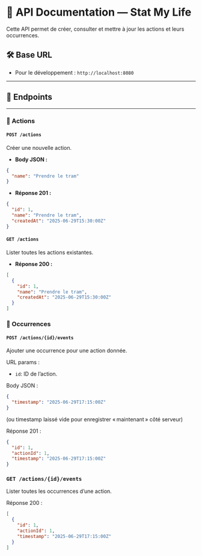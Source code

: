 # 📑 API Documentation — Stat My Life

Cette API permet de créer, consulter et mettre à jour les actions et leurs occurrences.

## 🛠️ Base URL

- Pour le développement : `http://localhost:8080`

---

## 🔗 Endpoints

---

### 📌 Actions

#### `POST /actions`
Créer une nouvelle action.

- **Body JSON :**
```json
{
  "name": "Prendre le tram"
}
```
- **Réponse 201 :**
```json
{
  "id": 1,
  "name": "Prendre le tram",
  "createdAt": "2025-06-29T15:30:00Z"
}
```

#### `GET /actions`
Lister toutes les actions existantes.

- **Réponse 200 :**
```json
[
  {
    "id": 1,
    "name": "Prendre le tram",
    "createdAt": "2025-06-29T15:30:00Z"
  }
]
```


### 📌 Occurrences

#### `POST /actions/{id}/events`
Ajouter une occurrence pour une action donnée.

URL params :

- `id`: ID de l’action.

Body JSON :
```json
{
  "timestamp": "2025-06-29T17:15:00Z"
}
```
(ou timestamp laissé vide pour enregistrer « maintenant » côté serveur)

Réponse 201 :
```json
{
  "id": 1,
  "actionId": 1,
  "timestamp": "2025-06-29T17:15:00Z"
}
```

### `GET /actions/{id}/events`
Lister toutes les occurrences d’une action.

Réponse 200 :
```json
[
  {
    "id": 1,
    "actionId": 1,
    "timestamp": "2025-06-29T17:15:00Z"
  }
]
```
